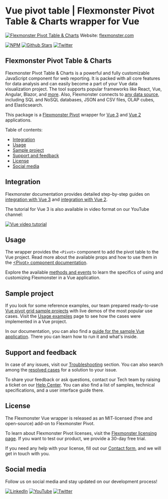# Vue pivot table | Flexmonster Pivot Table & Charts wrapper for Vue
[![Flexmonster Pivot Table & Charts](https://cdn.flexmonster.com/readmes/vue.webp)](https://www.flexmonster.com?r=wrap_vue)
Website: [flexmonster.com](https://www.flexmonster.com?r=wrap_vue)

[![NPM](https://img.shields.io/npm/v/vue-flexmonster)](https://www.npmjs.com/package/vue-flexmonster)
[![Github Stars](https://img.shields.io/github/stars/flexmonster?style=social)](https://github.com/flexmonster) [![Twitter](https://img.shields.io/twitter/follow/Flexmonster?style=social)](https://twitter.com/Flexmonster)
 

## Flexmonster Pivot Table & Charts

Flexmonster Pivot Table & Charts is a powerful and fully customizable JavaScript component for web reporting. It is packed with all core features for data analysis and can easily become a part of your Vue data visualization project. The tool supports popular frameworks like React, Vue, Angular, Blazor, and [more](https://www.flexmonster.com/doc/available-tutorials-integration?r=wrap_vue). Also, Flexmonster connects to [any data source](https://www.flexmonster.com/doc/supported-data-sources?r=wrap_vue), including SQL and NoSQL databases, JSON and CSV files, OLAP cubes, and Elasticsearch. 

This package is a [Flexmonster Pivot](https://www.flexmonster.com?r=wrap_vue) wrapper for [Vue 3](https://vuejs.org) and [Vue 2](https://v2.vuejs.org/) applications.

Table of contents:

* [Integration](#integration)
* [Usage](#usage)
* [Sample project](#sample-project)
* [Support and feedback](#support-and-feedback)
* [License](#license)
* [Social media](#social-media)

## Integration

Flexmonster documentation provides detailed step-by-step guides on [іntegration with Vue 3](https://www.flexmonster.com/doc/integration-with-vue-3?r=wrap_vue) and [іntegration with Vue 2](https://www.flexmonster.com/doc/integration-with-vue-2?r=wrap_vue). 

The tutorial for Vue 3 is also available in video format on our YouTube channel:

[![Vue video tutorial](https://static.flexmonster.com/uploads/2023/09/08092950/Screenshot-2023-09-08-at-12.29.40.png)](https://www.youtube.com/watch?v=Ach8r-kN77A&list=PLh8M6vKONZ5WCQu0gUmlvvttH9xUpN-Cs&index=2)


## Usage

The wrapper provides  the `<Pivot>` component to add the pivot table to the Vue project. Read more about the available props and how to use them in the [\<Pivot\> component documentation](https://www.flexmonster.com/doc/pivot-component-for-vue-3?r=wrap_vue).

Explore the available [methods and events](https://www.flexmonster.com/doc/using-methods-and-events-vue-3?r=wrap_vue) to learn the specifics of using and customizing Flexmonster in a Vue application.

## Sample project

If you look for some reference examples, our team prepared ready-to-use [Vue pivot grid sample projects](https://github.com/flexmonster/pivot-vue?r=wrap_vue) with live demos of the most popular use cases. Visit the [Usage examples](https://www.flexmonster.com/doc/usage-examples-vue-3?r=wrap_vue) page to see how the cases were implemented in a Vue project.

In our documentation, you can also find a [guide for the sample Vue application](https://www.flexmonster.com/doc/sample-vue-3-project/?r=wrap_vue). There you can learn how to run it and what's inside.



## Support and feedback

In case of any issues, visit our [Troubleshooting](https://www.flexmonster.com/doc/typical-errors?r=wrap_vue) section. You can also search among the [resolved cases](https://www.flexmonster.com/technical-support?r=wrap_vue) for a solution to your issue.

To share your feedback or ask questions, contact our Tech team by raising a ticket on our [Help Center](https://www.flexmonster.com/help-center?r=wrap_vue). You can also find a list of samples, technical specifications, and a user interface guide there.

## License

The Flexmonster Vue wrapper is released as an MIT-licensed (free and open-source) add-on to Flexmonster Pivot.

To learn about Flexmonster Pivot licenses, visit the [Flexmonster licensing page](https://www.flexmonster.com/pivot-table-editions-and-pricing?r=wrap_vue). 
If you want to test our product, we provide a 30-day free trial.

If you need any help with your license, fill out our [Contact form](https://www.flexmonster.com/contact-our-team?r=wrap_vue), and we will get in touch with you.

## Social media

Follow us on social media and stay updated on our development process!

[![LinkedIn](https://img.shields.io/badge/LinkedIn-blue?style=for-the-badge&logo=linkedin&logoColor=white)](https://linkedin.com/company/flexmonster) [![YouTube](https://img.shields.io/badge/YouTube-red?style=for-the-badge&logo=youtube&logoColor=white)](https://youtube.com/user/FlexMonsterPivot) [![Twitter](https://img.shields.io/badge/Twitter-blue?style=for-the-badge&logo=twitter&logoColor=white)](https://twitter.com/flexmonster)
